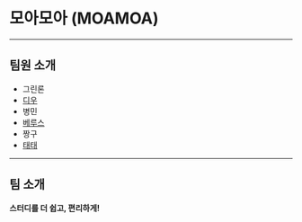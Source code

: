 # 모아모아 (MOAMOA)

---

## 팀원 소개

- 그린론
- [디우](dwoo.md)
- 병민
- [베루스](./verus.md)
- 짱구
- [태태](https://github.com/nan-noo/moamoa-git-flow/blob/feature/taetae/taetae.md)

---

## 팀 소개

**스터디를 더 쉽고, 편리하게!**
